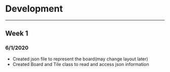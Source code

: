# Development

---

## Week 1
### 6/1/2020
- Created json file to represent the board(may change layout later)
- Created Board and Tile class to read and access json information